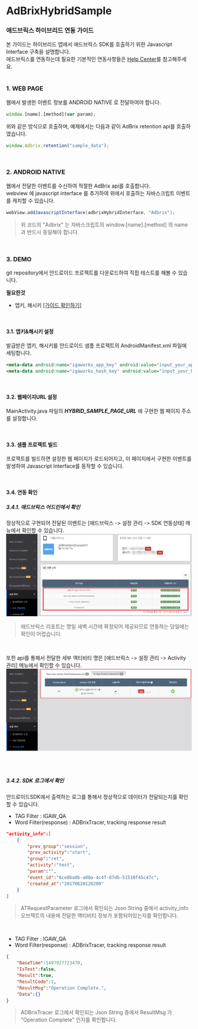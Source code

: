 # AdBrixHybridSample
  
  
### 애드브릭스 하이브리드 연동 가이드  

본 가이드는 하이브리드 앱에서 애드브릭스 SDK를 호출하기 위한 Javascript Interface 구축을 설명합니다.  
애드브릭스를 연동하는데 필요한 기본적인 연동사항들은 [Help Center](http://help.igaworks.com)를 참고해주세요.  
<br>

### 1. WEB PAGE
웹에서 발생한 이벤트 정보를 ANDROID NATIVE 로 전달하여야 합니다.  

~~~javascript
window.[name].[method](var param);
~~~

위와 같은 방식으로 호출하며, 예제에서는 다음과 같이 AdBrix retention api를 호출하였습니다.  

~~~javascript
window.Adbrix.retention("sample_data");
~~~

<br>

### 2. ANDROID NATIVE
웹에서 전달한 이벤트를 수신하여 적절한 AdBrix api를 호출합니다.  
webview 에 javascript interface 를 추가하여 위에서 호출하는 자바스크립트 이벤트를 캐치할 수 있습니다.

~~~java
webView.addJavascriptInterface(adbrixHybridInterface, "Adbrix");
~~~

> 위 코드의 "Adbrix" 는 자바스크립트의 window.[name].[method] 의 name과 반드시 동일해야 합니다.


<br>

### 3. DEMO
git repository에서 안드로이드 프로젝트를 다운로드하여 직접 테스트를 해볼 수 있습니다.   

**필요한것**
+ 앱키, 해시키 [[가이드 확인하기]](http://help.igaworks.com/hc/ko/3_3/Content/Article/app_registration)
<br>

#### 3.1. 앱키&해시키 설정
발급받은 앱키, 해시키를 안드로이드 샘플 프로젝트의 AndroidManifest.xml 파일에 세팅합니다.
~~~xml
<meta-data android:name="igaworks_app_key" android:value="input_your_app_key" />
<meta-data android:name="igaworks_hash_key" android:value="input_your_hash_key" />
~~~
  
<br>

#### 3.2. 웹페이지URL 설정
MainActivity.java 파일의 *__HYBRID_SAMPLE_PAGE_URL__* 에 구현한 웹 페이지 주소를 설정합니다.

<br>

#### 3.3. 샘플 프로젝트 빌드
프로젝트를 빌드하면 설정한 웹 페이지가 로드되어지고, 이 페이지에서 구현한 이벤트를 발생하여 Javascript Interface를 동작할 수 있습니다.

<br>

#### 3.4. 연동 확인


##### 3.4.1. 애드브릭스 어드민에서 확인  

정상적으로 구현되어 전달된 이벤트는 [애드브릭스 -> 설정 관리 -> SDK 연동상태] 메뉴에서 확인할 수 있습니다.  
![연동상태확인](./images/integration_status_check_screen.png)
> 애드브릭스 리포트는 명일 새벽 시간에 확정되어 제공되므로 연동하는 당일에는 확인이 어렵습니다.

<br>

또한 api를 통해서 전달한 세부 액티비티 명은 [애드브릭스 -> 설정 관리 -> Activity 관리] 메뉴에서 확인할 수 있습니다.
![연동상태확인](./images/integration_status_check_screen2.png)

<br>
<br>

##### 3.4.2. SDK 로그에서 확인

안드로이드SDK에서 출력하는 로그를 통해서 정상적으로 데이터가 전달되는지를 확인할 수 있습니다.
+ TAG Filter : IGAW_QA
+ Word Filter(response) : ADBrixTracer, tracking response result
~~~json
"activity_info":[
    {
        "prev_group":"session",
        "prev_activity":"start",
        "group":"ret",
        "activity":"test",
        "param":"",
        "event_id":"6ce8ba8b-a80a-4c4f-87db-51510f45c47c",
        "created_at":"20170620120200"
    }
]
~~~
> ATRequestParameter 로그에서 확인되는 Json String 중에서 activity_info 오브젝트의 내용에 전달한 액티비티 정보가 포함되어있는지를 확인합니다.

<br> 

+ TAG Filter : IGAW_QA
+ Word Filter(response) : ADBrixTracer, tracking response result
~~~json
{
    "BaseTime":1497927723470,
    "IsTest":false,
    "Result":true,
    "ResultCode":1,
    "ResultMsg":"Operation Complete.",
    "Data":{}
}
~~~
> ADBrixTracer 로그에서 확인되는 Json String 중에서 ResultMsg 가 "Operation Complete" 인지를 확인합니다.
